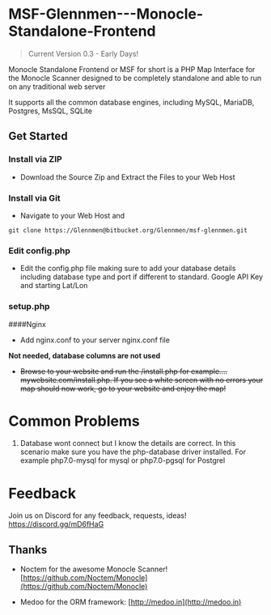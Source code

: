 # MSF-Glennmen---Monocle-Standalone-Frontend

> Current Version 0.3 - Early Days!

Monocle Standalone Frontend or MSF for short is a PHP Map Interface for the Monocle Scanner designed to be completely standalone and able to run on any traditional web server

It supports all the common database engines, including MySQL, MariaDB, Postgres, MsSQL, SQLite

## Get Started

### Install via ZIP

* Download the Source Zip and Extract the Files to your Web Host

### Install via Git

* Navigate to your Web Host and 
```
git clone https://Glennmen@bitbucket.org/Glennmen/msf-glennmen.git
```

### Edit config.php

* Edit the config.php file making sure to add your database details including database type and port if different to standard.  Google API Key and starting Lat/Lon

### setup.php

####Nginx
* Add nginx.conf to your server nginx.conf file

**Not needed, database columns are not used**
* ~~Browse to your website and run the /install.php for example.... mywebsite.com/install.php.  If you see a white screen with no errors your map should now work, go to your website and enjoy the map!~~


# Common Problems
1) Database wont connect but I know the details are correct.  In this scenario make sure you have the php-database driver installed. For example php7.0-mysql for mysql or php7.0-pgsql for Postgrel

# Feedback
Join us on Discord for any feedback, requests, ideas! https://discord.gg/mD6fHaG

## Thanks

* Noctem for the awesome Monocle Scanner! [https://github.com/Noctem/Monocle](https://github.com/Noctem/Monocle)

* Medoo for the ORM framework: [http://medoo.in](http://medoo.in)